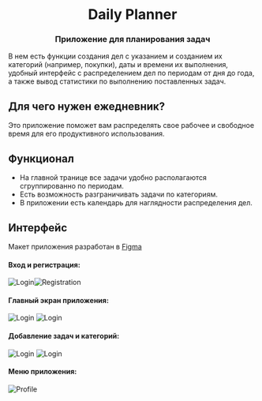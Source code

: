 <h1 align="center">Daily Planner </h1>
<h3 align="center">Приложение для планирования задач</h3>
В нем есть функции создания дел с указанием и созданием их категорий (например, покупки), даты и времени их выполнения, удобный интерфейс с распределением дел по периодам от дня до года, а также вывод статистики по выполнению поставленных задач.

## Для чего нужен ежедневник?

Это приложение поможет вам распределять свое рабочее и свободное время для его продуктивного использования.

## Функционал

- На главной транице все задачи удобно располагаются сгруппированно по периодам.
- Есть возможность разграничивать задачи по категориям.
- В приложении есть календарь для наглядности распределения дел.

## Интерфейс

Макет приложения разработан в  [Figma](https://www.figma.com/design/XHgEoEmXRUfZt4wUS6P5va/Untitled?node-id=0-1&node-type=canvas&t=ywY9BueJT9HFTLe0-0)

#### Вход и регистрация:
![Login](https://github.com/MaxMut37/DailyPlanner/blob/main/Снимок%20экрана%202024-10-11%20192217.png)![Registration](https://github.com/MaxMut37/DailyPlanner/blob/main/Снимок%20экрана%202024-10-11%20192253.png)

#### Главный экран приложения:
![Login](https://github.com/MaxMut37/DailyPlanner/blob/main/Снимок%20экрана%202024-10-11%20192339.png)
![Login](https://github.com/MaxMut37/DailyPlanner/blob/main/Снимок%20экрана%202024-10-11%20192521.png)

#### Добавление задач и категорий:
![Login](https://github.com/MaxMut37/DailyPlanner/blob/main/Снимок%20экрана%202024-10-11%20192358.png)
![Login](https://github.com/MaxMut37/DailyPlanner/blob/main/Снимок%20экрана%202024-10-11%20192439.png)

#### Меню приложения:
![Profile](https://github.com/MaxMut37/DailyPlanner/blob/main/Снимок%20экрана%202024-10-11%20192420.png) 

